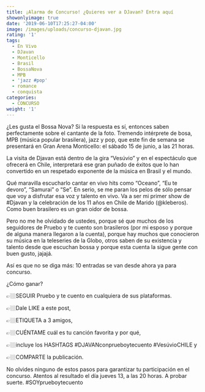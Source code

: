 ```yaml
---
title: ¡Alarma de Concurso! ¿Quieres ver a DJavan? Entra aquí
showonlyimage: true
date: '2019-06-10T17:25:27-04:00'
image: /images/uploads/concurso-djavan.jpg
rating: '1'
tags:
  - En Vivo
  - DJavan
  - Monticello
  - Brasil
  - BossaNova
  - MPB
  - 'jazz #pop'
  - romance
  - conquista
categories:
  - CONCURSO
weight: '1'
---
```

¿Les gusta el Bossa Nova? Si la respuesta es sí, entonces saben perfectamente sobre el cantante de la foto. Tremendo intérprete de bosa, MPB (música popular brasilera), jazz y pop, que este fin de semana se presentará en Gran Arena Monticello: el sábado 15 de junio, a las 21 horas.

<!--more-->

La visita de Djavan está dentro de la gira “Vesúvio” y en el espectáculo que ofrecerá en Chile, interpretará ese gran puñado de éxitos que lo han convertido en un respetado exponente de la música en Brasil y el mundo.

Qué maravilla escucharlo cantar en vivo hits como “Oceano”, “Eu te devoro”, “Samurai” o “Se”. En serio, se me paran los pelos de sólo pensar que voy a disfrutar esa voz y talento en vivo. Va a ser mi primer show de #Djavan y la celebración de los 11 años en Chile de Marido (@kleberos). Como buen brasilero es un gran oidor de bossa.

Pero no me he olvidado de ustedes, porque sé que muchos de los seguidores de Pruebo y te cuento son brasileros (por mi esposo y porque de alguna manera llegaron a la cuenta), porque hay muchos que conocieron su música en la teleseries de la Globo, otros saben de su existencia y talento desde que escuchan bossa y porque esta cuenta la sigue gente con buen gusto, jajajá.

Así es que no se diga más: 10 entradas se van desde ahora ya para concurso.

¿Cómo ganar?

👉🏼SEGUIR Pruebo y te cuento en cualquiera de sus plataformas.

👉🏼Dale LIKE a este post,

👉🏼ETIQUETA a 3 amigos,

👉🏼CUÉNTAME cuál es tu canción favorita y por qué,

👉🏼incluye los HASHTAGS #DJAVANconprueboytecuento #VesúvioCHILE y

👉🏼COMPARTE la publicación.

No olvides ninguno de estos pasos para garantizar tu participación en el concurso. Atentos al resultado el día jueves 13, a las 20 horas. A probar suerte. #SOYprueboytecuento
